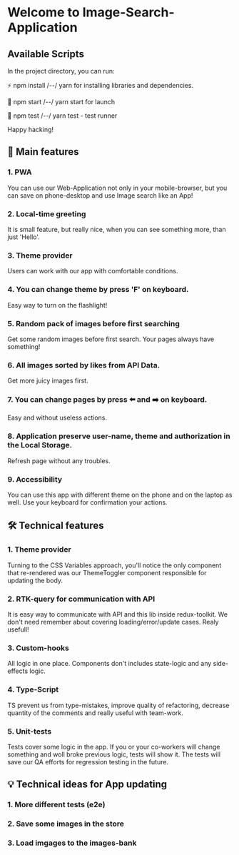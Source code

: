 # Welcome to Image-Search-Application

## Available Scripts

In the project directory, you can run:

⚡ npm install /--/ yarn for installing libraries and dependencies.

🚀 npm start /--/ yarn start for launch

🦉 npm test /--/ yarn test - test runner

Happy hacking!

## 📌 Main features

### 1. PWA
You can use our Web-Application not only in your mobile-browser, but you can save on phone-desktop and use Image search like an App!

### 2. Local-time greeting 
It is small feature, but really nice, when you can see something more, than just 'Hello'.

### 3. Theme provider
Users can work with our app with comfortable conditions.

### 4. You can change theme by press 'F' on keyboard. 
Easy way to turn on the flashlight!

### 5. Random pack of images before first searching
Get some random images before first search. Your pages always have something!

### 6. All images sorted by likes from API Data.
Get more juicy images first.

### 7. You can change pages by press ⬅️ and ➡️ on keyboard.
Easy and without useless actions.

### 8. Application preserve user-name, theme and authorization in the Local Storage. 
Refresh page without any troubles.

### 9. Accessibility
You can use this app with different theme on the phone and on the laptop as well. Use your keyboard for confirmation your actions.


## 🛠️ Technical features

### 1. Theme provider
Turning to the CSS Variables approach, you'll notice the only component that re-rendered was our ThemeToggler component responsible for updating the body.

### 2. RTK-query for communication with API
It is easy way to communicate with API and this lib inside redux-toolkit. 
We don't need remember about covering loading/error/update cases. Realy usefull!

### 3. Custom-hooks
All logic in one place. Components don't includes state-logic and any side-effects logic.

### 4. Type-Script
TS prevent us from type-mistakes, improve quality of refactoring, decrease quantity of the comments and really useful with team-work.

### 5. Unit-tests
Tests cover some logic in the app. If you or your co-workers will change something and woll broke previous logic, tests will show it. 
The tests will save our QA efforts for regression testing in the future.


## 💡 Technical ideas for App updating

### 1. More different tests (e2e)

### 2. Save some images in the store

### 3. Load imgages to the images-bank


